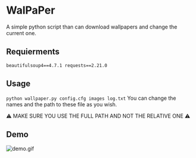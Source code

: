 # WalPaPer
A simple python script than can download wallpapers and change the current one.

## Requierments
`
beautifulsoup4==4.7.1
requests==2.21.0
`

## Usage
```python wallpaper.py config.cfg images log.txt```
You can change the names and the path to these file as you wish.

:warning: MAKE SURE YOU USE THE FULL PATH AND NOT THE RELATIVE ONE :warning:

## Demo

![demo.gif](https://github.com/Bloodyline/WalPaPer/blob/master/demo.gif)
